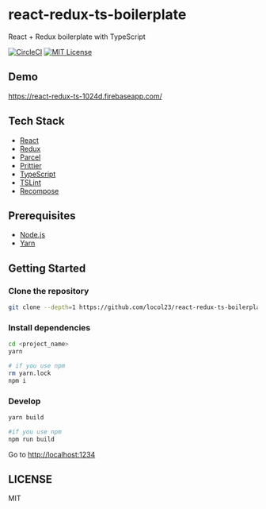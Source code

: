 # react-redux-ts-boilerplate

React + Redux boilerplate with TypeScript

[![CircleCI](https://circleci.com/gh/locol23/react-redux-ts-boilerplate.svg?style=svg)](https://circleci.com/gh/locol23/react-redux-ts-boilerplate)
[![MIT License](http://img.shields.io/badge/license-MIT-blue.svg?style=flat)](LICENSE)

## Demo

https://react-redux-ts-1024d.firebaseapp.com/

## Tech Stack

- [React](https://reactjs.org/)
- [Redux](https://redux.js.org/)
- [Parcel](https://parceljs.org/)
- [Prittier](https://prettier.io/)
- [TypeScript](https://www.typescriptlang.org/)
- [TSLint](https://palantir.github.io/tslint/)
- [Recompose](https://github.com/acdlite/recompose)

## Prerequisites

- [Node.js](https://nodejs.org/en/)
- [Yarn](https://yarnpkg.com/en)

## Getting Started

### Clone the repository

```bash
git clone --depth=1 https://github.com/locol23/react-redux-ts-boilerplate.git <project_name>
```

### Install dependencies

```bash
cd <project_name>
yarn

# if you use npm
rm yarn.lock
npm i
```

### Develop

```bash
yarn build

#if you use npm
npm run build
```

Go to [http://localhost:1234](http://localhost:1234)

## LICENSE

MIT
